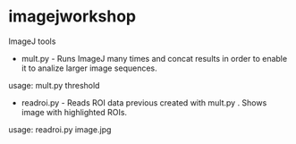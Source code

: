 imagejworkshop
==============

ImageJ tools

* mult.py - Runs ImageJ many times and concat results in order to enable it to analize larger image sequences.

usage: mult.py threshold

* readroi.py - Reads ROI data previous created with mult.py . Shows image with highlighted ROIs. 

usage: readroi.py image.jpg
